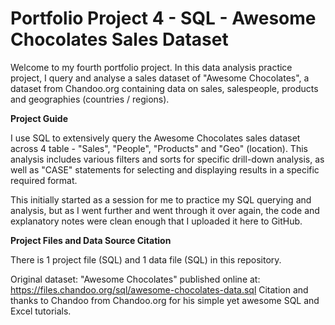 # Portfolio Project 4 - SQL - Awesome Chocolates Sales Dataset

Welcome to my fourth portfolio project. In this data analysis practice project, I query and analyse a sales dataset of "Awesome Chocolates", a dataset from Chandoo.org containing data on sales, salespeople, products and geographies (countries / regions).

**Project Guide**

I use SQL to extensively query the Awesome Chocolates sales dataset across 4 table - "Sales", "People", "Products" and "Geo" (location). This analysis includes various filters and sorts for specific drill-down analysis, as well as "CASE" statements for selecting and displaying results in a specific required format.

This initially started as a session for me to practice my SQL querying and analysis, but as I went further and went through it over again, the code and explanatory notes were clean enough that I uploaded it here to GitHub.

**Project Files and Data Source Citation**

There is 1 project file (SQL) and 1 data file (SQL) in this repository.

Original dataset: "Awesome Chocolates" published online at: https://files.chandoo.org/sql/awesome-chocolates-data.sql
Citation and thanks to Chandoo from Chandoo.org for his simple yet awesome SQL and Excel tutorials.
